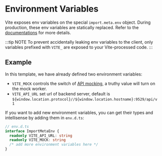 # Environment Variables

Vite exposes env variables on the special `import.meta.env` object. During production, these env variables are statically replaced. Refer to the [documentations](https://vitejs.dev/guide/env-and-mode.html#env-variables) for more details.

:::tip NOTE
To prevent accidentally leaking env variables to the client, only variables prefixed with `VITE_` are exposed to your Vite-processed code.
:::

## Example

In this template, we have already defined two environment variables:
- `VITE_MOCK` controls the switch of [API mocking](./mock), a truthy value will turn on the mock worker.
- `VITE_API_URL` set url of backend server, default is `${window.location.protocol}//${window.location.hostname}:9529/api/v1`

If you want to add new environment variables, you can get their types and intellisense by adding them in `env.d.ts`:

```ts
// env.d.ts
interface ImportMetaEnv {
  readonly VITE_API_URL: string
  readonly VITE_MOCK: string
  /* add more environment variables here */
}
```

